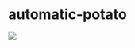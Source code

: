 # automatic-potato
[![](https://images.microbadger.com/badges/version/szitenberg/automatic-potato.svg)](https://microbadger.com/images/szitenberg/automatic-potato "Get your own version badge on microbadger.com")
